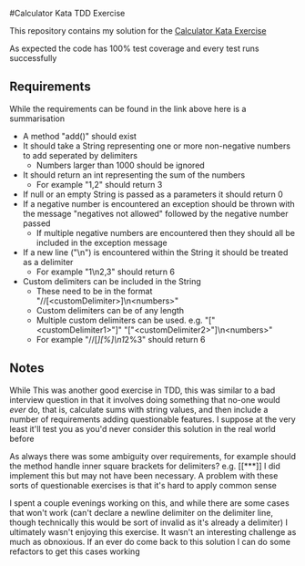 #Calculator Kata TDD Exercise

This repository contains my solution for the [Calculator Kata Exercise](https://osherove.com/tdd-kata-1)

As expected the code has 100% test coverage and every test runs successfully

## Requirements

While the requirements can be found in the link above here is a summarisation

* A method "add()" should exist 
* It should take a String representing one or more non-negative numbers to add seperated by delimiters 
  * Numbers larger than 1000 should be ignored
* It should return an int representing the sum of the numbers <br/>
  * For example "1,2" should return 3
* If null or an empty String is passed as a parameters it should return 0
* If a negative number is encountered an exception should be thrown with the message "negatives not allowed" followed by the negative number passed
  * If multiple negative numbers are encountered then they should all be included in the exception message
* If a new line ("\n") is encountered within the String it should be treated as a delimiter
  * For example "1\n2,3" should return 6
* Custom delimiters can be included in the String
  * These need to be in the format "//[\<customDelimiter>]\n\<numbers>"
  * Custom delimiters can be of any length
  * Multiple custom delimiters can be used. e.g. "["\<customDelimiter1>"]" "["\<customDelimiter2>"]\n\<numbers>"
  * For example "//[*][%]\n1*2%3" should return 6

## Notes
While This was another good exercise in TDD, this was similar to a bad interview question in that it involves 
doing something that no-one would _ever_ do, that is, calculate sums with string values, and then include a number of 
requirements adding questionable features. I suppose at the very least it'll test you as you'd never consider 
this solution in the real world before<br/>

As always there was some ambiguity over requirements, for example should the method handle inner square brackets for delimiters? e.g. [[***]]
I did implement this but may not have been necessary. A problem with these sorts of questionable exercises is that it's hard to apply common sense
<br/>

I spent a couple evenings working on this, and while there are some cases that won't work (can't declare a newline 
delimiter on the delimiter line, though technically this would be sort of invalid as it's already a delimiter) 
I ultimately wasn't enjoying this exercise.  It wasn't an interesting challenge as much as obnoxious. If an ever do come 
back to this solution I can do some refactors to get this cases working 
